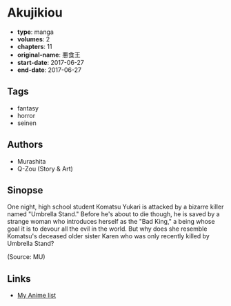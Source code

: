 # Akujikiou

-   **type**: manga
-   **volumes**: 2
-   **chapters**: 11
-   **original-name**: 悪食王
-   **start-date**: 2017-06-27
-   **end-date**: 2017-06-27

## Tags

-   fantasy
-   horror
-   seinen

## Authors

-   Murashita
-   Q-Zou (Story & Art)

## Sinopse

One night, high school student Komatsu Yukari is attacked by a bizarre killer named "Umbrella Stand." Before he's about to die though, he is saved by a strange woman who introduces herself as the "Bad King," a being whose goal it is to devour all the evil in the world. But why does she resemble Komatsu's deceased older sister Karen who was only recently killed by Umbrella Stand?

(Source: MU)

## Links

-   [My Anime list](https://myanimelist.net/manga/112358/Akujikiou)
